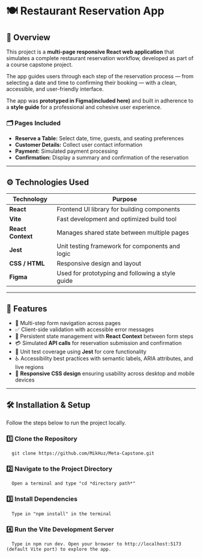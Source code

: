 # 🍽️ Restaurant Reservation App

## 🧭 Overview

This project is a **multi-page responsive React web application** that simulates a complete restaurant reservation workflow, developed as part of a course capstone project.  

The app guides users through each step of the reservation process — from selecting a date and time to confirming their booking — with a clean, accessible, and user-friendly interface.  

The app was **prototyped in Figma(included here)** and built in adherence to a **style guide** for a professional and cohesive user experience.

### 🗂️ Pages Included
- **Reserve a Table:** Select date, time, guests, and seating preferences  
- **Customer Details:** Collect user contact information  
- **Payment:** Simulated payment processing  
- **Confirmation:** Display a summary and confirmation of the reservation  
---

## ⚙️ Technologies Used

| Technology | Purpose |
|-------------|----------|
| **React** | Frontend UI library for building components |
| **Vite** | Fast development and optimized build tool |
| **React Context** | Manages shared state between multiple pages |
| **Jest** | Unit testing framework for components and logic |
| **CSS / HTML** | Responsive design and layout |
| **Figma** | Used for prototyping and following a style guide |

---

## 🌟 Features

- 🧩 Multi-step form navigation across pages  
- ✅ Client-side validation with accessible error messages  
- 🔄 Persistent state management with **React Context** between form steps  
- 💳 Simulated **API calls** for reservation submission and confirmation  
- 🧪 Unit test coverage using **Jest** for core functionality  
- ♿ Accessibility best practices with semantic labels, ARIA attributes, and live regions  
- 📱 **Responsive CSS design** ensuring usability across desktop and mobile devices  

---

## 🛠️ Installation & Setup

Follow the steps below to run the project locally.

### 1️⃣ Clone the Repository
      git clone https://github.com/MikHuz/Meta-Capstone.git

### 2️⃣ Navigate to the Project Directory
      Open a terminal and type "cd *directory path*"

### 3️⃣ Install Dependencies
      Type in "npm install" in the terminal

### 4️⃣ Run the Vite Development Server
      Type in npm run dev. Open your browser to http://localhost:5173 (default Vite port) to explore the app.
